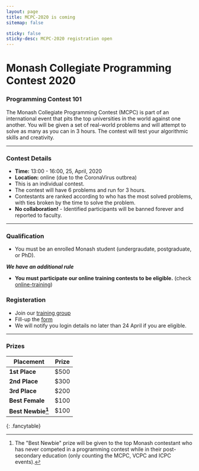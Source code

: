 ```yaml
---
layout: page
title: MCPC-2020 is coming
sitemap: false

sticky: false
sticky-desc: MCPC-2020 registration open
---
```


# Monash Collegiate Programming Contest 2020

### Programming Contest 101

The Monash Collegiate Programming Contest (MCPC) is part of an international event 
that pits the top universities in the world against one another.
You will be given a set of real-world problems and will attempt to solve as many as you can in 3 hours. 
The contest will test your algorithmic skills and creativity.

---

### Contest Details

* **Time:** 13:00 - 16:00, 25, April, 2020
* **Location:** online (due to the CoronaVirus outbrea)
* This is an individual contest.
* The contest will have 6 problems and run for 3 hours.
* Contestants are ranked according to who has the most solved problems, 
  with ties broken by the time to solve the problem.
* **No collaboration!** - Identified participants will be banned forever and reported to faculty.

---

### Qualification

* You must be an enrolled Monash student (undergraudate, postgraduate, or PhD).

***We have an additional rule***

* **You must participate our online training contests to be eligible.** (check [online-training](/pages/training-2020S1))

### Registeration
  * Join our [training group](https://vjudge.net/group/monashicpc)
  * Fill-up the [form](https://forms.gle/k1YVC3xc4sF8QaFD7)
  * We will notify you login details no later than 24 April if you are eligible.

---

### Prizes

| **Placement**       | Prize |
|-----------        |-------|
| **1st Place**       | $500  |
| **2nd Place**       | $300  |
| **3rd Place**       | $200  |
| **Best Female**     | $100  |
| **Best Newbie[^1]** | $100  |
{: .fancytable}

[^1]: The "Best Newbie" prize will be given to the top Monash contestant who has never competed in a programming contest while in their post-secondary education (only counting the MCPC, VCPC and ICPC events).


